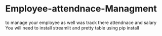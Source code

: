 # Employee-attendnace-Managment
to manage your employee as well was track there attendnace and salary
You will need  to install streamlit and pretty table using pip install
